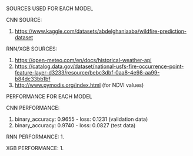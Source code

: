 SOURCES USED FOR EACH MODEL

CNN SOURCE: 
1. https://www.kaggle.com/datasets/abdelghaniaaba/wildfire-prediction-dataset

RNN/XGB SOURCES:
1. https://open-meteo.com/en/docs/historical-weather-api
2. https://catalog.data.gov/dataset/national-usfs-fire-occurrence-point-feature-layer-d3233/resource/bebc3dbf-0aa8-4e98-aa99-b84dc33bb1bf
3. http://www.pymodis.org/index.html (for NDVI values)
    
PERFORMANCE FOR EACH MODEL

CNN PERFORMANCE:
1. binary_accuracy: 0.9655 - loss: 0.1231 (validation data)
2. binary_accuracy: 0.9740 - loss: 0.0827 (test data)

RNN PERFORMANCE: 
1. 

XGB PERFORMANCE:
1. 